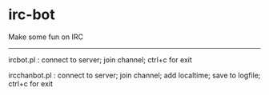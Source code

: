 irc-bot
=====================

Make some fun on IRC

---------------------

ircbot.pl : connect to server; join channel; ctrl+c for exit

ircchanbot.pl : connect to server; join channel; add localtime; save to logfile; ctrl+c for exit

